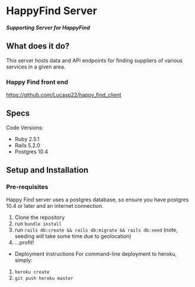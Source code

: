# HappyFind Server
##### Supporting Server for HappyFind

## What does it do?
This server hosts data and API endpoints for finding suppliers of various services in a given area.

### Happy Find front end
https://github.com/Lucasp22/happy_find_client

## Specs
Code Versions:
* Ruby 2.5.1
* Rails 5.2.0
* Postgres 10.4


## Setup and Installation

### Pre-requisites
Happy Find server uses a postgres database, so ensure you have postgres 10.4 or later and an internet connection.

1. Clone the repository
2. run `bundle install`
3. run `rails db:create && rails db:migrate && rails db:seed` (note, seeding will take some time due to geolocation)
4. ...profit!

* Deployment instructions
For command-line deployment to heroku, simply:
1. `heroku create`
2. `git push heroku master`